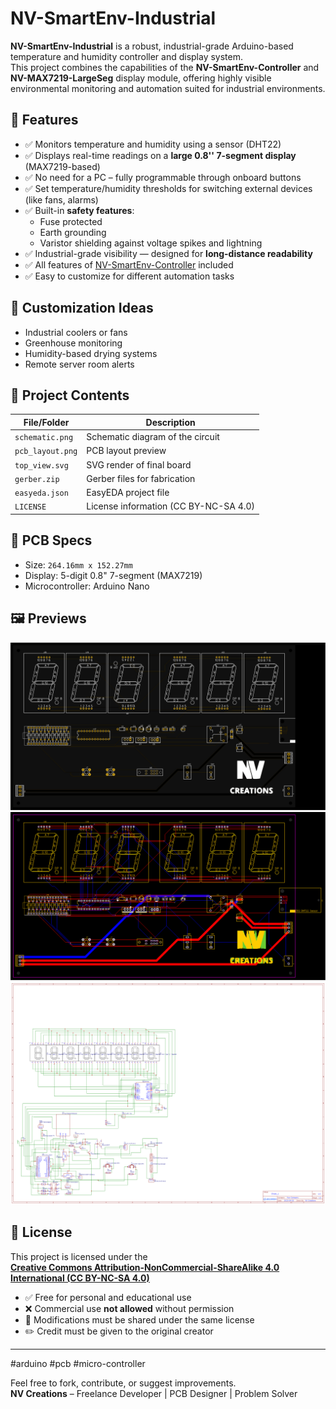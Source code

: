 # NV-SmartEnv-Industrial

**NV-SmartEnv-Industrial** is a robust, industrial-grade Arduino-based temperature and humidity controller and display system.  
This project combines the capabilities of the **NV-SmartEnv-Controller** and **NV-MAX7219-LargeSeg** display module, offering highly visible environmental monitoring and automation suited for industrial environments.

## 🔧 Features

- ✅ Monitors temperature and humidity using a sensor (DHT22)
- ✅ Displays real-time readings on a **large 0.8'' 7-segment display** (MAX7219-based)
- ✅ No need for a PC – fully programmable through onboard buttons
- ✅ Set temperature/humidity thresholds for switching external devices (like fans, alarms)
- ✅ Built-in **safety features**:
  - Fuse protected
  - Earth grounding
  - Varistor shielding against voltage spikes and lightning
- ✅ Industrial-grade visibility — designed for **long-distance readability**
- ✅ All features of [NV-SmartEnv-Controller](https://github.com/NVCreations33/NV-SmartEnv-Controller) included
- ✅ Easy to customize for different automation tasks

## 🧠 Customization Ideas

- Industrial coolers or fans
- Greenhouse monitoring
- Humidity-based drying systems
- Remote server room alerts

## 📁 Project Contents

| File/Folder                 | Description                                         |
|----------------------------|-----------------------------------------------------|
| `schematic.png`            | Schematic diagram of the circuit                    |
| `pcb_layout.png`           | PCB layout preview                                  |
| `top_view.svg`             | SVG render of final board                           |
| `gerber.zip`               | Gerber files for fabrication                        |
| `easyeda.json`             | EasyEDA project file                                |
| `LICENSE`                  | License information (CC BY-NC-SA 4.0)               |

## 📐 PCB Specs

- Size: `264.16mm x 152.27mm`
- Display: 5-digit 0.8" 7-segment (MAX7219)
- Microcontroller: Arduino Nano

## 🖼️ Previews

![PCB Top View](./top_view.svg)
![PCB Layout](./pcb_layout.png)
![Circuit Schematic](./schematic.png)

## 📜 License

This project is licensed under the  
**[Creative Commons Attribution-NonCommercial-ShareAlike 4.0 International (CC BY-NC-SA 4.0)](https://creativecommons.org/licenses/by-nc-sa/4.0/)**

- ✅ Free for personal and educational use
- ❌ Commercial use **not allowed** without permission
- 🔄 Modifications must be shared under the same license
- ✏️ Credit must be given to the original creator

---

#arduino #pcb #micro-controller

Feel free to fork, contribute, or suggest improvements.  
**NV Creations** – Freelance Developer | PCB Designer | Problem Solver

